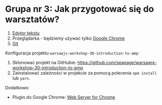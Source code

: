 # Grupa nr 3: Jak przygotować się do warsztatów?

1. [Edytor tekstu](/workshop-setup/partials/edytor-tekstu.html)
2. Przeglądarka - będziemy używać tylko [Google Chrome](https://www.google.com/intl/pl_ALL/chrome/)
3. [Git](/workshop-setup/partials/git-instalacja.html)

Konfiguracja projektu `warsawjs-workshop-30-introduction-to-amp`:

1. Sklonować projekt na GitHubie:
    <https://github.com/seapage/warsawjs-workshop-30-introduction-to-amp>
2. Zainstalować zależności w projekcie za pomocą polecenia `npm install` lub `yarn`.

Dodatkowo:

* Plugin do Google Chrome: [Web Server for Chrome](https://chrome.google.com/webstore/detail/web-server-for-chrome/ofhbbkphhbklhfoeikjpcbhemlocgigb)
